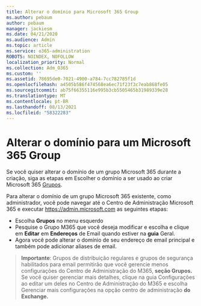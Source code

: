 ```yaml
---
title: Alterar o domínio para Microsoft 365 Group
ms.author: pebaum
author: pebaum
manager: jackiesm
ms.date: 04/21/2020
ms.audience: Admin
ms.topic: article
ms.service: o365-administration
ROBOTS: NOINDEX, NOFOLLOW
localization_priority: Normal
ms.collection: Adm_O365
ms.custom: ''
ms.assetid: 78695de0-7021-4900-a784-7cc782785f1d
ms.openlocfilehash: a4505b586f474568ea6ec71f23f3c7eab868fe05
ms.sourcegitcommit: ab75f66355116e995b3cb5505465b31989339e28
ms.translationtype: MT
ms.contentlocale: pt-BR
ms.lasthandoff: 08/13/2021
ms.locfileid: "58322283"
---
```

# <a name="change-the-domain-for-a-microsoft-365-group"></a>Alterar o domínio para um Microsoft 365 Group

Se você quiser alterar o domínio de um grupo Microsoft 365 durante a criação, siga as etapas em Escolher o domínio a ser usado ao criar Microsoft 365 [Grupos](https://docs.microsoft.com/microsoft-365/admin/create-groups/choose-domain-to-create-groups).

Para alterar o domínio de um grupo Microsoft 365 existente, como administrador, você pode navegar até o Centro de Administração Microsoft 365 e executar https://admin.microsoft.com as seguintes etapas:

- Escolha **Grupos** no menu esquerdo
- Pesquise o Grupo M365 que você deseja modificar e escolha e clique em **Editar** em **Endereços** de Email quando estiver na **guia** Geral.
- Agora você pode alterar o domínio de seu endereço de email principal e também pode adicionar aliases de email.

> **Importante**: Grupos de distribuição regulares e grupos de segurança habilitados para email permitirão que você gerencie menos configurações do Centro de Administração do M365, **seção Grupos.** Se você quiser gerenciar mais detalhes,  clique na guia Configurações ao editar um deles no Centro de Administração do M365 e escolha Gerenciar mais configurações na opção centro de administração **do Exchange.**